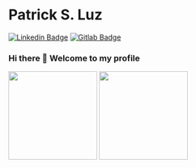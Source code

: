 # Patrick S. Luz 
[![Linkedin Badge](https://img.shields.io/badge/-LinkedIn-blue?style=flat-square&logo=Linkedin&logoColor=white&link=https://www.linkedin.com/in/patrick-s-luz-3a0b73167/)](https://www.linkedin.com/in/patrick-s-luz-3a0b73167/)
[![Gitlab Badge](https://img.shields.io/badge/-GitLab-282961?style=flat-square&logo=Gitlab&logoColor=white&link=https://gitlab.com/PatrickSLuz/)](https://gitlab.com/PatrickSLuz/)

<!--
[![Gitlab Badge](https://img.shields.io/badge/-Instagram-d52881?style=flat-square&logo=Instagram&logoColor=white&link=https://www.instagram.com/patrick.sluz/)](https://www.instagram.com/patrick.sluz/)
-->

### Hi there 👋 Welcome to my profile

<p>
  <img height=175 src="https://github-readme-stats.vercel.app/api?username=PatrickSLuz&count_private=true&show_icons=true&theme=nord">
  <img height=175 src="https://github-readme-stats.vercel.app/api/top-langs/?username=PatrickSLuz&layout=compact&theme=nord&exclude_repo=BatimentoBIG,ProjetoC-Sharp,ASP-.NET-Core,C-Sharp" />
</p>

<!--
Here are some ideas to get you started:

- 🔭 I’m currently working on ...
- 🌱 I’m currently learning ...
- 👯 I’m looking to collaborate on ...
- 🤔 I’m looking for help with ...
- 💬 Ask me about ...
- 📫 How to reach me: ...
- 😄 Pronouns: ...
- ⚡ Fun fact: ...
-->
